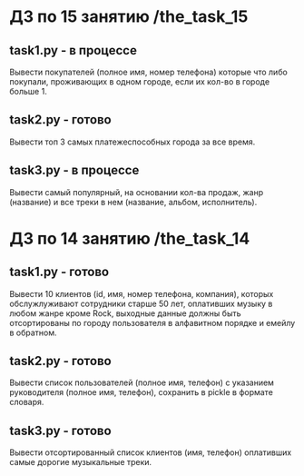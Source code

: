 # ДЗ по 15 занятию /the_task_15
## task1.py - в процессе
Вывести покупателей (полное имя, номер телефона) которые что либо покупали, проживающих в одном городе, если их кол-во в городе больше 1.

## task2.py - готово
Вывести топ 3 самых платежеспособных города за все время.

## task3.py - в процессе
Вывести самый популярный, на основании кол-ва продаж, жанр (название) и все треки в нем (название, альбом, исполнитель).


# ДЗ по 14 занятию /the_task_14
## task1.py - готово
Вывести 10 клиентов (id, имя, номер телефона, компания), которых 
обслужлуживают сотрудники старше 50 лет, оплативших музыку в любом жанре 
кроме Rock, выходные данные должны быть отсортированы по городу 
пользователя в алфавитном порядке и емейлу в обратном.

## task2.py - готово
Вывести список пользователей (полное имя, телефон) с указанием 
руководителя (полное имя, телефон), сохранить в pickle в формате 
словаря.
## task3.py - готово
Вывести отсортированный список клиентов (имя, телефон) оплативших 
самые 
дорогие музыкальные треки.

